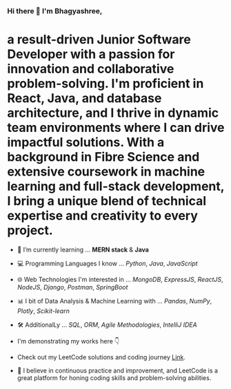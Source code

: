 ### Hi there 👋 I'm Bhagyashree, 
# a result-driven Junior Software Developer with a passion for innovation and collaborative problem-solving. I'm proficient in React, Java, and database architecture, and I thrive in dynamic team environments where I can drive impactful solutions. With a background in Fibre Science and extensive coursework in machine learning and full-stack development, I bring a unique blend of technical expertise and creativity to every project.
- 🌱 I’m currently learning ... **MERN stack** & **Java**
- 💻 Programming Languages I know ... *Python*, *Java*, *JavaScript*
- 🌐 Web Technologies I'm interested in ... *MongoDB*, *ExpressJS*, *ReactJS*, *NodeJS*, *Django*, *Postman*, *SpringBoot*
- 📊 I bit of Data Analysis & Machine Learning with ... *Pandas*, *NumPy*, *Plotly*, *Scikit-learn*
- 🛠️ AdditionalLy ... *SQL*, *ORM*, *Agile Methodologies*, *IntelliJ IDEA*

- I'm demonstrating my works here 👇
- Check out my LeetCode solutions and coding journey [Link](https://leetcode.com/u/bhagyashree-bhattacharyya/).
- 🧠 I believe in continuous practice and improvement, and LeetCode is a great platform for honing coding skills and problem-solving abilities.


<!--
**Bhagyashree-Bhattacharyya/Bhagyashree-Bhattacharyya** is a ✨ _special_ ✨ repository because its `README.md` (this file) appears on your GitHub profile.

Here are some ideas to get you started:

- 🔭 I’m currently working on ...
- 🌱 I’m currently learning ...
- 👯 I’m looking to collaborate on ...
- 🤔 I’m looking for help with ...
- 💬 Ask me about ...
- 📫 How to reach me: ...
- 😄 Pronouns: ...
- ⚡ Fun fact: ...
-->
